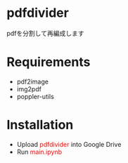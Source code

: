 # pdfdivider
pdfを分割して再編成します

# Requirements
- pdf2image
- img2pdf
- poppler-utils

# Installation
- Upload <span style="color: red; ">pdfdivider</span> into Google Drive
- Run <span style="color: red; ">main.ipynb</span>
